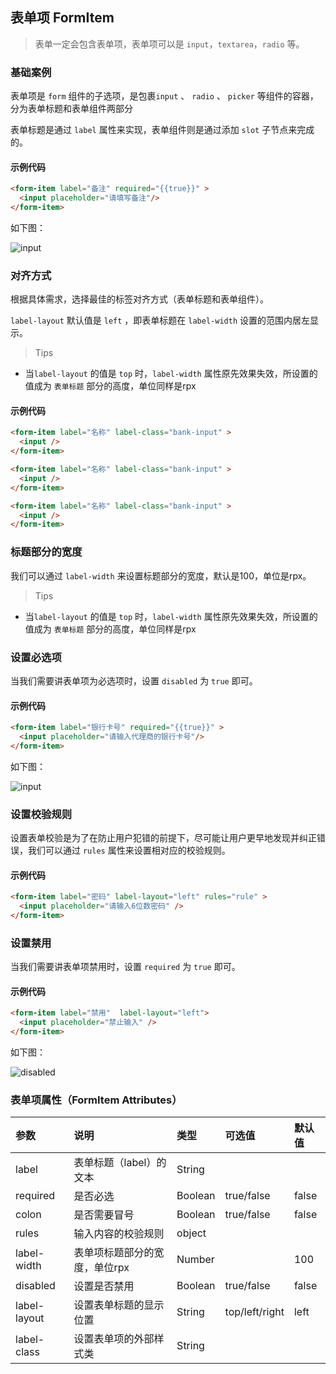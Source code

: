 
## 表单项 FormItem

> 表单一定会包含表单项，表单项可以是 `input`，`textarea`，`radio` 等。


###  基础案例

表单项是 `form` 组件的子选项，是包裹`input` 、 `radio` 、 `picker` 等组件的容器，分为表单标题和表单组件两部分

表单标题是通过 `label` 属性来实现，表单组件则是通过添加 `slot` 子节点来完成的。


#### 示例代码
```html
<form-item label="备注" required="{{true}}" >
  <input placeholder="请填写备注"/>
</form-item>

```

如下图：

![input](http://imglf4.nosdn0.126.net/img/YUdIR2E3ME5weEdJeFl3aTNFc1djYkowc1l4Vm9obUZiQlZ0bnk5dUc2b3dzMUpBRjN2TDdRPT0.png?imageView&thumbnail=500x0&quality=96&stripmeta=0)

### 对齐方式

根据具体需求，选择最佳的标签对齐方式（表单标题和表单组件）。

`label-layout` 默认值是 `left` ，即表单标题在 `label-width` 设置的范围内居左显示。

> Tips
 * 当`label-layout` 的值是 `top` 时，`label-width` 属性原先效果失效，所设置的值成为 `表单标题` 部分的高度，单位同样是rpx

#### 示例代码

```html
<form-item label="名称" label-class="bank-input" >
  <input />
</form-item>

<form-item label="名称" label-class="bank-input" >
  <input />
</form-item>

<form-item label="名称" label-class="bank-input" >
  <input />
</form-item>
```


### 标题部分的宽度

我们可以通过 `label-width` 来设置标题部分的宽度，默认是100，单位是rpx。

> Tips
 * 当`label-layout` 的值是 `top` 时，`label-width` 属性原先效果失效，所设置的值成为 `表单标题` 部分的高度，单位同样是rpx


### 设置必选项

当我们需要讲表单项为必选项时，设置 `disabled` 为 `true` 即可。

#### 示例代码

```html
<form-item label="银行卡号" required="{{true}}" >
  <input placeholder="请输入代理商的银行卡号"/>
</form-item>

```
如下图：

![input](http://imglf6.nosdn0.126.net/img/YUdIR2E3ME5weEdJeFl3aTNFc1djWHdLa2t2bXZQOTc0b0ZGbHJYbmg3bUlvbXlaaENRdUtRPT0.png?imageView&thumbnail=500x0&quality=96&stripmeta=0)

### 设置校验规则

设置表单校验是为了在防止用户犯错的前提下，尽可能让用户更早地发现并纠正错误，我们可以通过 `rules` 属性来设置相对应的校验规则。


#### 示例代码

```html
<form-item label="密码" label-layout="left" rules="rule" >
  <input placeholder="请输入6位数密码" />
</form-item>

```

### 设置禁用

当我们需要讲表单项禁用时，设置 `required` 为 `true` 即可。

#### 示例代码

```html
<form-item label="禁用"  label-layout="left">
  <input placeholder="禁止输入" />
</form-item>

```

如下图：

![disabled](http://imglf5.nosdn0.126.net/img/YUdIR2E3ME5weEdJeFl3aTNFc1djYW0zRTFTVVRLY000UWxJUGxBNEp5Vy9tK083emlYblp3PT0.jpg?imageView&thumbnail=500x0&quality=96&stripmeta=0&type=jpg)


### 表单项属性（FormItem Attributes）

| 参数   | 说明 | 类型 | 可选值 | 默认值 |  
|:----|:----|:----|:----|:----|
| label | 表单标题（label）的文本 | String |  |  | 
| required | 是否必选 | Boolean | true/false | false | 
| colon | 是否需要冒号 | Boolean | true/false | false | 
| rules | 输入内容的校验规则| object |  |    | 
| label-width | 表单项标题部分的宽度，单位rpx | Number |   |  100 | 
| disabled   | 设置是否禁用 | Boolean | true/false | false |
| label-layout  | 设置表单标题的显示位置 | String | top/left/right | left |
| label-class   | 设置表单项的外部样式类 | String |  |  
